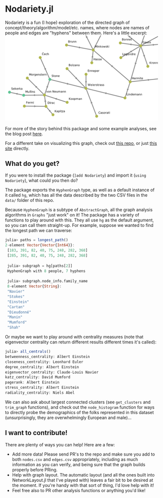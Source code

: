 # Nodariety.jl

Nodariety is a fun (I hope) exploration of the directed graph of concept/theory/algorithm/model/etc. names, where nodes are names of people and edges are "hyphens" between them. Here's a little excerpt: 
![hyphengraph](img/bit_o_hyphengraph.png)

For more of the story behind this package and some example analyses, see the blog post [here](link_coming_soon).

For a different take on visualizing this graph, check out [this repo](https://github.com/rkurchin/nodarietyvis), or just [this site](https://rkurchin.github.io/nodarietyvis/) directly.

## What do you get?
If you were to install the package (`]add Nodariety`) and import it (`using Nodariety`), what could you then do?

The package exports the `HyphenGraph` type, as well as a default instance of it called `hg`, which has all the data described by the two CSV files in the `data/` folder of this repo.

Because `HyphenGraph` is a subtype of `AbstractGraph`, all the graph analysis algorithms in `Graphs` "just work" on it! The package has a variety of functions to play around with this. They all use `hg` as the default argument, so you can call them straight-up. For example, suppose we wanted to find the longest path we can traverse:

```julia
julia> paths = longest_path()
2-element Vector{Vector{Int64}}:
 [183, 391, 82, 40, 75, 248, 282, 368]
 [285, 391, 82, 40, 75, 248, 282, 368]

 julia> subgraph = hg[paths[2]]
 HyphenGraph with 8 people, 7 hyphens

 julia> subgraph.node_info.family_name
 8-element Vector{String}:
 "Navier"
 "Stokes"
 "Einstein"
 "Cartan"
 "Dieudonné"
 "Manin"
 "Mumford"
 "Shah"
```

Or maybe we want to play around with centrality measures (note that eigenvector centrality can return different results different times it's called):
```julia
julia> all_centrals()
betweenness_centrality: Albert Einstein
closeness_centrality: Leonhard Euler
degree_centrality: Albert Einstein
eigenvector_centrality: Claude-Louis Navier
katz_centrality: David Mumford
pagerank: Albert Einstein
stress_centrality: Albert Einstein
radiality_centrality: Niels Abel
```

We can also ask about largest connected clusters (see `get_clusters` and `trim_graph` functions), and check out the `node_histogram` function for ways to directly probe the demographics of the folks represented in this dataset (unsurprisingly, they are overwhelmingly European and male)...

## I want to contribute!

There are plenty of ways you can help! Here are a few:

* Add more data! Please send PR's to the repo and make sure you add to both `nodes.csv` and `edges.csv` appropriately, including as much information as you can verify, and being sure that the graph builds properly before PRing.
* Help with graph layout. The automatic layout (and all the ones built into NetworkLayout.jl that I've played with) leaves a fair bit to be desired at the moment. If you're handy with that sort of thing, I'd love help with it!
* Feel free also to PR other analysis functions or anything you'd like!